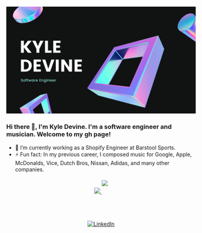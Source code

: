   ![Banner](https://github.com/devinenoise/devinenoise/blob/main/kyle%20devine%20(1).png)

### Hi there 👋, I'm Kyle Devine. I'm a software engineer and musician. Welcome to my gh page! <br>

- 🔭 I’m currently working as a Shopify Engineer at Barstool Sports.
- ⚡ Fun fact: In my previous career, I composed music for Google, Apple, McDonalds, Vice, Dutch Bros, Nissan, Adidas, and many other companies.

<p align="center" style="margin-top: 20px; margin-bottom: 20px" >
<a href="https://www.linkedin.com/in/kyleadevine/">
  <img width="450px" src="https://github-readme-stats.vercel.app/api?username=devinenoise&show_icons=true&theme=tokyonight&count_private=true&hide=stars" />
</a>
<a href="https://www.linkedin.com/in/kyleadevine/">
<img height="155px" src="https://github-readme-stats.vercel.app/api/top-langs/?username=devinenoise&amp;layout=compact&amp;theme=tokyonight&amp;hide=shell" style="max-width:100%; margin-bottom: 20px;"/>
</a>
</p>

<br>
<p align="center" style="margin-top: 2rem; margin-bottom: 1rem;" >
	<a href="https://www.linkedin.com/in/kyleadevine/"><img src="https://img.shields.io/badge/LinkedIn--_.svg?style=social&logo=linkedin" alt="LinkedIn"></a>
</p>



